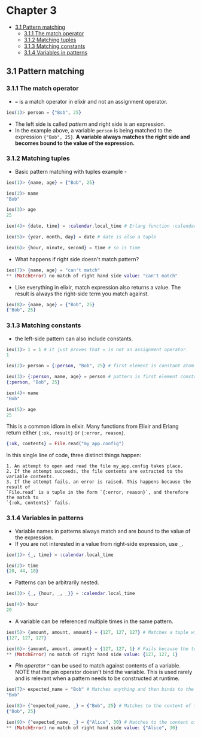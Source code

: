 # Chapter 3

<!-- TOC depthFrom:2 depthTo:6 withLinks:1 updateOnSave:1 orderedList:0 -->

- [3.1 Pattern matching](#31-pattern-matching)
	- [3.1.1 The match operator](#311-the-match-operator)
	- [3.1.2 Matching tuples](#312-matching-tuples)
	- [3.1.3 Matching constants](#313-matching-constants)
	- [3.1.4 Variables in patterns](#314-variables-in-patterns)

<!-- /TOC -->

## 3.1 Pattern matching

### 3.1.1 The match operator

  + `=` is a match operator in elixir and not an assignment operator.

  ```elixir
  iex(1)> person = {"Bob", 25}
  ```

  + The left side is called *pattern* and right side is an expression.
  + In the example above, a variable `person` is being matched to the expression `{"Bob", 25}`. **A variable always matches the right side and becomes bound to the value of the expression.**

### 3.1.2 Matching tuples

  + Basic pattern matching with tuples example -

  ```elixir
  iex(1)> {name, age} = {"Bob", 25}

  iex(2)> name
  "Bob"

  iex(3)> age
  25

  iex(4)> {date, time} = :calendar.local_time # Erlang function :calendar.local_time/0

  iex(5)> {year, month, day} = date # date is also a tuple

  iex(6)> {hour, minute, second} = time # so is time
  ```

  + What happens if right side doesn't match pattern?

  ```elixir
  iex(7)> {name, age} = "can't match"
  ** (MatchError) no match of right hand side value: "can't match"
  ```

  + Like everything in elixir, match expression also returns a value. The result is always the right-side term you match against.

  ```elixir
  iex(8)> {name, age} = {"Bob", 25}
  {"Bob", 25}
  ```

### 3.1.3 Matching constants

  + the left-side pattern can also include constants.

  ```elixir
  iex(1)> 1 = 1 # it just proves that = is not an assignment operator.
  1

  iex(2)> person = {:person, "Bob", 25} # first element is constant atom :person

  iex(3)> {:person, name, age} = person # pattern is first element constant with value :person
  {:person, "Bob", 25}

  iex(4)> name
  "Bob"

  iex(5)> age
  25
  ```

  This is a common idiom in elixir. Many functions from Elixir and Erlang return either
  `{:ok, result}` or `{:error, reason}`.

  ```elixir
  {:ok, contents} = File.read("my_app.config")
  ```

  In this single line of code, three distinct things happen:

    1. An attempt to open and read the file my_app.config takes place.
    2. If the attempt succeeds, the file contents are extracted to the variable contents.
    3. If the attempt fails, an error is raised. This happens because the result of
    `File.read` is a tuple in the form `{:error, reason}`, and therefore the match to
    `{:ok, contents}` fails.

### 3.1.4 Variables in patterns

  + Variable names in patterns always match and are bound to the value of the expression.
  + If you are not interested in a value from right-side expression, use `_`.

  ```elixir
  iex(1)> {_, time} = :calendar.local_time

  iex(2)> time
  {20, 44, 18}
  ```

  + Patterns can be arbitrarily nested.

  ```elixir
  iex(3)> {_, {hour, _, _}} = :calendar.local_time

  iex(4)> hour
  20
  ```

  + A variable can be referenced multiple times in the same pattern.

  ```elixir
  iex(5)> {amount, amount, amount} = {127, 127, 127} # Matches a tuple with three identical elements
  {127, 127, 127}

  iex(6)> {amount, amount, amount} = {127, 127, 1} # Fails because the tuple elements aren’t identical
  ** (MatchError) no match of right hand side value: {127, 127, 1}
  ```

  + *Pin operator* `^` can be used to match against contents of a variable. NOTE that the pin operator doesn't bind the variable. This is used rarely and is relevant when a pattern needs to be constructed at runtime.

  ```elixir
  iex(7)> expected_name = "Bob" # Matches anything and then binds to the variable expected_name
  "Bob"

  iex(8)> {^expected_name, _} = {"Bob", 25} # Matches to the content of the variable
  {"Bob", 25}

  iex(9)> {^expected_name, _} = {"Alice", 30} # Matches to the content of the variable expected_name
  ** (MatchError) no match of right hand side value: {"Alice", 30}
  ```
